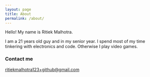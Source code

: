 ```yaml
---
layout: page
title: About
permalink: /about/
---
```


Hello! My name is Ritiek Malhotra.

I am a 21 years old guy and in my senior year. I spend most of my time tinkering with electronics and code.
Otherwise I play video games.

### Contact me

[ritiekmalhotra123+github@gmail.com](mailto:ritiekmalhotra123+github@gmail.com)

